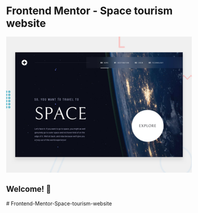 # Frontend Mentor - Space tourism website

![Design preview for the Space tourism website coding challenge](preview.jpg)

## Welcome! 👋

#   F r o n t e n d - M e n t o r - S p a c e - t o u r i s m - w e b s i t e 
 
 